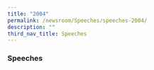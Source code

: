 ```yaml
---
title: "2004"
permalink: /newsroom/Speeches/speeches-2004/
description: ""
third_nav_title: Speeches
---
```

### Speeches
